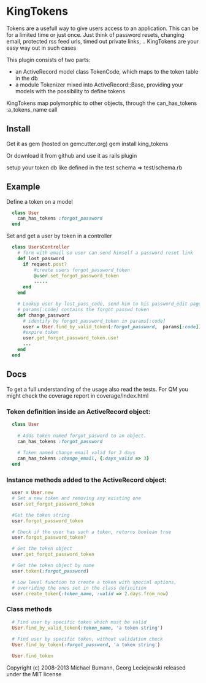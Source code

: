 # KingTokens

Tokens are a usefull way to give users access to an application. This can be for a limited time or just once.
Just think of password resets, changing email, protected rss feed urls, timed out private links, .. KingTokens are your easy way out in such cases

This plugin consists of two parts:

* an ActiveRecord model class TokenCode, which maps to the token table in the db
* a module Tokenizer mixed into ActiveRecord::Base, providing your models with the possibility to define tokens

KingTokens map polymorphic to other objects, through the can_has_tokens :a_tokens_name call

## Install

Get it as gem (hosted on gemcutter.org)
  gem install king_tokens

Or download it from github and use it as rails plugin

setup your token db like defined in the test schema => test/schema.rb

## Example

Define a token on a model
```ruby
  class User
    can_has_tokens :forgot_password
  end
```

Set and get a user by token in a controller

```ruby
  class UsersController
    # form with email so user can send himself a password reset link
    def lost_password
      if request.post?
          #create users forgot_password_token
          @user.set_forgot_password_token
          .....
      end
    end

    # Lookup user by lost_pass_code, send him to his password_edit page
    # params[:code] contains the forgot_passwd token
    def change_password
      # identify by forgot_password_token in params[:code]
      user = User.find_by_valid_token(:forgot_password,  params[:code])
      #expire token
      user.get_forgot_password_token.use!
      ...
    end
  end
```
## Docs

To get a full understanding of the usage also read the tests. For QM you might check the coverage report in coverage/index.html

### Token definition inside an ActiveRecord object:

```ruby
  class User
  
    # Adds token named forgot_pasword to an object.
    can_has_tokens :forgot_password
    
    # Token named change email valid for 3 days
    can_has_tokens :change_email, {:days_valid => 3}
  end
```

### Instance methods added to the ActiveRecord object:

```ruby
  user = User.new
  # Set a new token and removing any existing one
  user.set_forgot_password_token

  #Get the token string
  user.forgot_password_token

  # Check if the user has such a token, returns boolean true
  user.forgot_password_token?

  # Get the token object
  user.get_forgot_password_token

  # Get the token object by name
  user.token(:forgot_password)

  # Low level function to create a token with special options, 
  # overriding the ones set in the class definition
  user.create_token(:token_name, :valid => 2.days.from_now)
```

### Class methods

```ruby
  # Find user by specific token which must be valid
  User.find_by_valid_token(:token_name, 'a token string')
 
  # Find user by specific token, without validation check
  User.find_by_token(:forgot_password, 'a token string')

  User.find_token
```

Copyright (c) 2008-2013 Michael Bumann, Georg Leciejewski released under the MIT license
